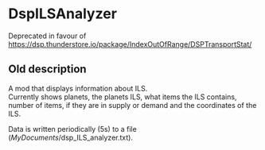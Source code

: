 # DspILSAnalyzer

Deprecated in favour of https://dsp.thunderstore.io/package/IndexOutOfRange/DSPTransportStat/  



## Old description

A mod that displays information about ILS.  
Currently shows planets, the planets ILS, what items the ILS contains, number of items, if they are in supply or demand and the coordinates of the ILS.  

Data is written periodically (5s) to a file ($MyDocuments$/dsp_ILS_analyzer.txt).

